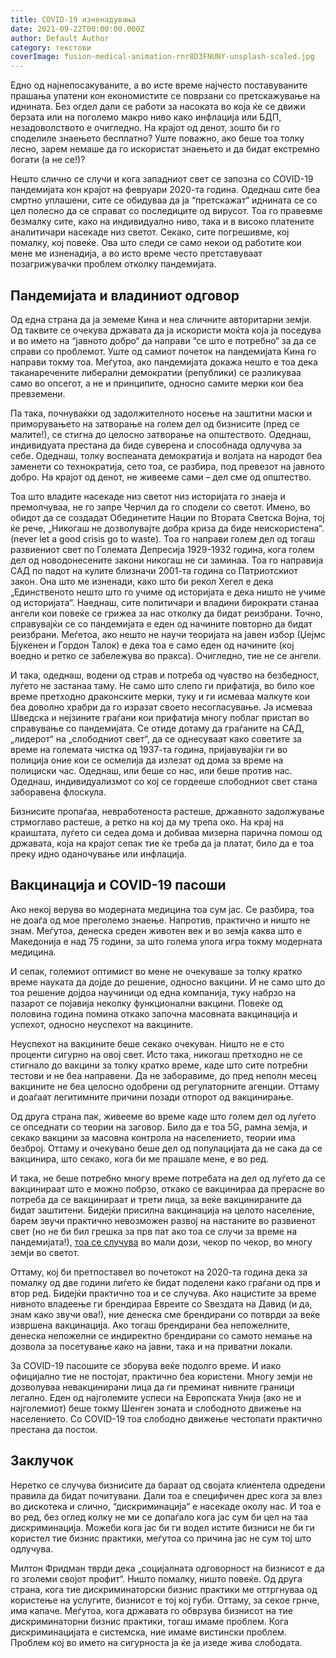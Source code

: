 ```yaml
---
title: COVID-19 изненадувања
date: 2021-09-22T00:00:00.000Z
author: Default Author
category: текстови
coverImage: fusion-medical-animation-rnr8D3FNUNY-unsplash-scaled.jpg
---
```


Едно од најнепосакуваните, а во исте време најчесто поставуваните прашања упатени кон економистите се поврзани со претскажување на иднината. Без огдел дали се работи за насоката во која ќе се движи берзата или на поголемо макро ниво како инфлација или БДП, незадоволството е очигледно. На крајот од денот, зошто би го споделиле знаењето бесплатно? Уште поважно, ако беше тоа толку лесно, зарем немаше да го искористат знаењето и да бидат екстремно богати (а не се!)?

Нешто слично се случи и кога западниот свет се запозна со COVID-19 пандемијата кон крајот на февруари 2020-та година. Одеднаш сите беа смртно уплашени, сите се обидуваа да ја “претскажат“ иднината се со цел полесно да се справат со последиците од вирусот. Тоа го правевме безмалку сите, како на индивидуално ниво, така и в високо платените аналитичари насекаде низ светот. Секако, сите погрешивме, кој помалку, кој повеќе. Ова што следи се само некои од работите кои мене ме изненадија, а во исто време често претставуваат позагрижувачки проблем отколку пандемијата.

## **Пандемијата и владиниот одговор**

Од една страна да ја земеме Кина и неа сличните авторитарни земји. Од таквите се очекува државата да ја искористи моќта која ја поседува и во името на “јавното добро“ да направи “се што е потребно“ за да се справи со проблемот. Уште од самиот почеток на пандемијата Кина го направи токму тоа. Меѓутоа, ако пандемијата докажа нешто е тоа дека таканаречените либерални демократии (републики) се разликуваа само во опсегот, а не и принципите, односно самите мерки кои беа превземени.

Па така, почнуваќки од задолжителното носење на заштитни маски и приморувањето на затворање на голем дел од бизнисите (пред се малите!), се стигна до целосно затворање на општеството. Одеднаш, индивидуата престана да биде суверeна и способнада одлучува за себе. Одеднаш, толку воспеаната демократија и волјата на народот беа заменети со технократија, сето тоа, се разбира, под превезот на јавното добро. На крајот од денот, не живееме сами – дел сме од општество. 

Тоа што владите насекаде низ светот низ историјата го знаеја и премолчуваа, не го запре Черчил да го сподели со светот. Имено, во обидот да се создадат Обединетите Нации по Втората Светска Војна, тој ќе рече, „Никогаш не дозволувајте добра криза да биде неискористена“. (never let a good crisis go to waste). Тоа го направи голем дел од тогаш развиениот свет по Големата Депресија 1929-1932 година, кога голем дел од новодонесените закони никогаш не си заминаа. Тоа го направија САД по падот на кулите близначи 2001-та година со Патриотскиот закон. Она што ме изненади, како што би рекол Хегел е дека „Единственото нешто што го учиме од историјата е дека ништо не учиме од историјата“. Наеднаш, сите политичари и владини бирократи станаа ангели кои повеќе се грижеа за нас отколку да бидат реизбрани. Точно, справувајќи се со пандемијата е еден од начините повторно да бидат реизбрани. Меѓетоа, ако нешто не научи теоријата на јавен избор (Џејмс Бјукенен и Гордон Талок) е дека тоа е само еден од начините (кој воедно и ретко се забележува во пракса). Очигледно, тие не се ангели.

И така, одеднаш, водени од страв и потреба од чувство на безбедност, луѓето не застанаа таму. Не само што слепо ги прифатија, во било кое време претходно драконските мерки, туку и ги исмеваа малкуте кои беа доволно храбри да го изразат своето несогласување. Ја исмеваа Шведска и нејзините граѓани кои прифатија многу поблаг пристап во справување со пандемијата. Се отиде дотаму да граѓаните на САД, „лидерот“ на „слободниот свет“, да се однесуваат како советите за време на големата чистка од 1937-та година, пријавувајќи ги во полиција оние кои се осмелија да излезат од дома за време на полициски час. Одеднаш, или беше со нас, или беше против нас. Одеднаш, индивидуализмот со кој се гордееше слободниот свет стана заборавена флоскула.

Бизнисите пропаѓаа, невработеноста растеше, државното задолжување стрмоглаво растеше, а ретко на кој да му трепа око. На крај на краиштата, луѓето си седеа дома и добиваа мизерна парична помош од државата, која на крајот сепак тие ќе треба да ја платат, било да е тоа преку идно оданочување или инфлација. 

## **Вакцинација и COVID-19 пасоши**

Ако некој верува во модерната медицина тоа сум јас. Се разбира, тоа не доаѓа од мое преголемо знаење. Напротив, практично и ништо не знам. Меѓутоа, денеска среден животен век и во земја каква што е Македонија е над 75 години, за што голема улога игра токму модерната медицина.

И сепак, големиот оптимист во мене не очекуваше за толку кратко време науката да дојде до решение, односно вакцини. И не само што до тоа решение дојдоа научиници од една компанија, туку набрзо на пазарот се појавија неколку функционални вакцини. Повеќе од половина година помина откако започна масовната вакцинација и успехот, односно неуспехот на вакцините.

Неуспехот на вакцините беше секако очекуван. Ништо не е сто проценти сигурно на овој свет. Исто така, никогаш претходно не се стигнало до вакцини за толку кратко време, каде што сите потребни тестови и не беа направени. Да не заборавиме, до пред неполн месец вакцините не беа целосно одобрени од регулаторните агенции. Оттаму и доаѓаат легитимните причини позади отпорот од вакцинирање.  

Од друга страна пак, живееме во време каде што голем дел од луѓето се опседнати со теории на заговор. Било да е тоа 5G, рамна земја, и секако вакцини за масовна контрола на населението, теории има безброј. Оттаму и очекувано беше дел од популацијата да не сака да се вакцинира, што секако, кога би ме прашале мене, е во ред.

И така, не беше потребно многу време потребата на дел од луѓето да се вакцинираат што е можно побрзо, откако се вакцинираа да прерасне во потреба да се вакцинираат и трети лица, за веќе вакцинираните да бидат заштитени. Бидејќи присилна вакцинација на целото население, барем звучи практично невозможен развој на настаните во развиенот свет (но не би бил грешка за прв пат ако тоа се случи за време на пандемијата!), [тоа се случува](https://www.reuters.com/world/countries-make-covid-19-vaccines-mandatory-2021-07-13/) во мали дози, чекор по чекор, во многу земји во светот.

Оттаму, кој би претпоставел во почетокот на 2020-та година дека за помалку од две години лиѓето ќе бидат поделени како граѓани од прв и втор ред. Бидејќи практично тоа и се случува. Ако нацистите за време нивното владеење ги брендираа Евреите со Ѕвездата на Давид (и да, знам како звучи ова!), ние денеска сме брендирани со потврди за веќе извршена вакцинација. Ако тогаш брендирани беа непожелните, денеска непожелни се индиректно брендирани со самото немање на дозвола за посетување како на јавни, така и на приватни локали.

За COVID-19 пасошите се зборува веќе подолго време. И иако официјално тие не постојат, практично беа користени. Многу земји не дозволуваа невакцинирани лица да ги преминат нивните граници легално. Еден од најголемите успеси на Европската Унија (ако не и најголемиот) беше токму Шенген зоната и слободното движење на населението. Со COVID-19 тоа слободно движење честопати практично престана да постои.

## **Заклучок**

Неретко се случува бизнисите да бараат од својата клиентела одредени правила да бидат почитувани. Дали тоа е специфичен дрес кога за влез во дискотека и слично, “дискриминација“ е насекаде околу нас. И тоа е во ред, без оглед колку не ми се допаѓало кога јас сум би цел на таа дискриминација. Можеби кога јас би ги водел истите бизниси не би ги користел тие бизнис практики, меѓутоа со причина јас не сум тој што одлучува.

Милтон Фридман тврди дека „социјалната одговорност на бизнисот е да го зголеми својот профит“. Ништо помалку, ништо повеќе. Од друга страна, кога тие дискриминаторски бизнис практики ме оттргнуваа од користење на услугите, бизнисот е тој кој губи. Оттаму, за секое грнче, има капаче. Меѓутоа, кога државата го обврзува бизнисот на тие дискриминаторни бизнис практики, тогаш имаме проблем. Кога дискриминацијата е системска, ние имаме вистински проблем. Проблем кој во името на сигурноста ја ќе ја изеде жива слободата.
